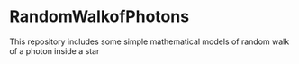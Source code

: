 # RandomWalkofPhotons
This repository includes some simple mathematical models of random walk of a photon inside a star
